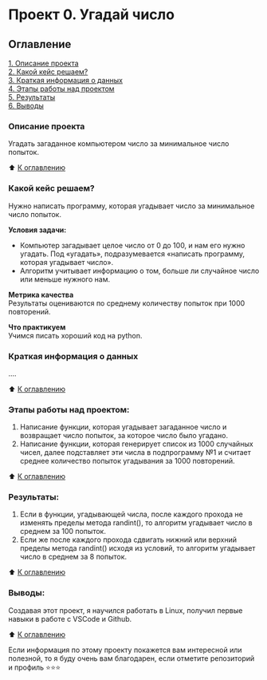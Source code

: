 # Проект 0. Угадай число

## Оглавление  
[1. Описание проекта](https://github.com/alpisarev/sf_data_science/tree/main/project_0/README.md#Описание-проекта)  
[2. Какой кейс решаем?](https://github.com/alpisarev/sf_data_science/tree/main/project_0/README.md#Какой-кейс-решаем)  
[3. Краткая информация о данных](https://github.com/alpisarev/sf_data_science/tree/main/project_0/README.md#Краткая-информация-о-данных)  
[4. Этапы работы над проектом](https://github.com/alpisarev/sf_data_science/tree/main/project_0/README.md#Этапы-работы-над-проектом)  
[5. Результаты](https://github.com/alpisarev/sf_data_science/tree/main/project_0/README.md#Результаты)    
[6. Выводы](https://github.com/alpisarev/sf_data_science/tree/main/project_0/README.md#Выводы) 

### Описание проекта    
Угадать загаданное компьютером число за минимальное число попыток.

:arrow_up: [К оглавлению](https://github.com/alpisarev/sf_data_science/tree/main/project_0/README.md#Оглавление)


### Какой кейс решаем?    
Нужно написать программу, которая угадывает число за минимальное число попыток.

**Условия задачи:**  
- Компьютер загадывает целое число от 0 до 100, и нам его нужно угадать. Под «угадать», подразумевается «написать программу, которая угадывает число».
- Алгоритм учитывает информацию о том, больше ли случайное число или меньше нужного нам.

**Метрика качества**     
Результаты оцениваются по среднему количеству попыток при 1000 повторений.

**Что практикуем**     
Учимся писать хороший код на python.


### Краткая информация о данных
....
  
:arrow_up: [К оглавлению](https://github.com/alpisarev/sf_data_science/tree/main/project_0/README.md#Оглавление)


### Этапы работы над проектом:  
1. Написание функции, которая угадывает загаданное число и возвращает число попыток, за которое число было угадано.
2. Написание функции, которая генерирует список из 1000 случайных чисел, далее подставляет эти числа в подпрограмму №1 и считает среднее количество попыток угадывания за 1000 повторений.

:arrow_up: [К оглавлению](https://github.com/alpisarev/sf_data_science/tree/main/project_0/README.md#Оглавление)


### Результаты:  
1. Если в функции, угадывающей числа, после каждого прохода не изменять пределы метода randint(), то алгоритм угадывает число в среднем за 100 попыток.
2. Если же после каждого прохода сдвигать нижний или верхний пределы метода randint() исходя из условий, то алгоритм угадывает число в среднем за 8 попыток.

:arrow_up: [К оглавлению](https://github.com/alpisarev/sf_data_science/tree/main/project_0/README.md#Оглавление)


### Выводы:  
Создавая этот проект, я научился работать в Linux, получил первые навыки в работе с VSCode и Github.

:arrow_up: [К оглавлению](https://github.com/alpisarev/sf_data_science/tree/main/project_0/README.md#Оглавление)


Если информация по этому проекту покажется вам интересной или полезной, то я буду очень вам благодарен, если отметите репозиторий и профиль ⭐️⭐️⭐️